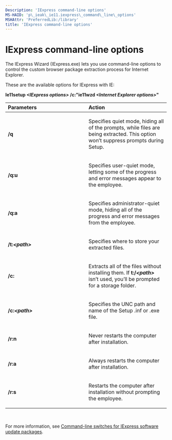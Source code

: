 ```yaml
---
Description: 'IExpress command-line options'
MS-HAID: 'p\_ieak\_ie11.iexpress\_command\_line\_options'
MSHAttr: 'PreferredLib:/library'
title: 'IExpress command-line options'
---
```


# IExpress command-line options


The IExpress Wizard (IExpress.exe) lets you use command-line options to control the custom browser package extraction process for Internet Explorer.

These are the available options for IExpress with IE:

**Ie11setup *&lt;IExpress options&gt;* /c:"ie11wzd *&lt;Internet Explorer options&gt;*"**

<table>
<colgroup>
<col width="50%" />
<col width="50%" />
</colgroup>
<thead>
<tr class="header">
<th align="left">Parameters</th>
<th align="left">Action</th>
</tr>
</thead>
<tbody>
<tr class="odd">
<td align="left"><p><strong>/q</strong></p></td>
<td align="left"><p>Specifies quiet mode, hiding all of the prompts, while files are being extracted. This option won’t suppress prompts during Setup.</p></td>
</tr>
<tr class="even">
<td align="left"><p><strong>/q:u</strong></p></td>
<td align="left"><p>Specifies user-quiet mode, letting some of the progress and error messages appear to the employee.</p></td>
</tr>
<tr class="odd">
<td align="left"><p><strong>/q:a</strong></p></td>
<td align="left"><p>Specifies administrator-quiet mode, hiding all of the progress and error messages from the employee.</p></td>
</tr>
<tr class="even">
<td align="left"><p><strong>/t:<em>&lt;path&gt;</em></strong></p></td>
<td align="left"><p>Specifies where to store your extracted files.</p></td>
</tr>
<tr class="odd">
<td align="left"><p><strong>/c:</strong></p></td>
<td align="left"><p>Extracts all of the files without installing them. If <strong>t:/<em>&lt;path&gt;</em></strong> isn’t used, you’ll be prompted for a storage folder.</p></td>
</tr>
<tr class="even">
<td align="left"><p><strong>/c:<em>&lt;path&gt;</em></strong></p></td>
<td align="left"><p>Specifies the UNC path and name of the Setup .inf or .exe file.</p></td>
</tr>
<tr class="odd">
<td align="left"><p><strong>/r:n</strong></p></td>
<td align="left"><p>Never restarts the computer after installation.</p></td>
</tr>
<tr class="even">
<td align="left"><p><strong>/r:a</strong></p></td>
<td align="left"><p>Always restarts the computer after installation.</p></td>
</tr>
<tr class="odd">
<td align="left"><p><strong>/r:s</strong></p></td>
<td align="left"><p>Restarts the computer after installation without prompting the employee.</p></td>
</tr>
</tbody>
</table>

 

For more information, see [Command-line switches for IExpress software update packages](http://go.microsoft.com/fwlink/?LinkId=317973).

 

 



